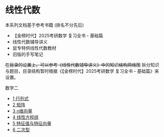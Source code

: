 # 线性代数

本系列文档基于参考书籍 (排名不分先后)

* 【金榜时代】2025考研数学 复习全书・基础篇
* 线性代数辅导讲义
* 鼠专特供线性代数教材
* 旧版的手写笔记

~~在目录的设置上，可以参考《线性代数辅导讲义》中的知识结构网络图~~ 拆分知识与题目，目录结构暂时根据《【金榜时代】2025考研数学 复习全书・基础篇》来设置。

数学二

* [1 行列式](./knowledge/1-行列式.md)
* [2 矩阵](./knowledge/2-矩阵.md)
* [3 n维向量](./knowledge/3-n维向量.md)
* [4 线性方程组](./knowledge/4-线性方程组.md)
* [5 特征值与特征向量](./knowledge/5-特征值与特征向量.md)
* [6 二次型](./knowledge/6-二次型.md)
